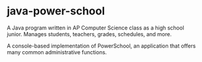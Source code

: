 # java-power-school
A Java program written in AP Computer Science class as a high school junior. Manages students, teachers, grades, schedules, and more.

A console-based implementation of PowerSchool, an application that offers many common administrative functions.

